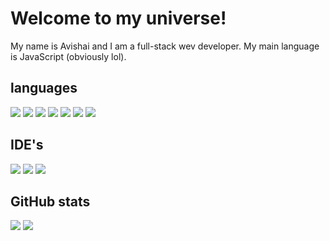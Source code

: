 
# Welcome to my universe!
My name is Avishai and I am a full-stack wev developer. My main language is JavaScript (obviously lol).

## languages
![](https://img.shields.io/badge/Code-JavaScript-informational?style=for-the-badge&logo=javascript&logoColor=white&color=F7E018)
![](https://img.shields.io/badge/Code-go-informational?style=for-the-badge&logo=go&logoColor=white&color=71C3D4)
![](https://img.shields.io/badge/Code-python-informational?style=for-the-badge&logo=python&logoColor=white&color=336D9A)
![](https://img.shields.io/badge/Code-nodejs-informational?style=for-the-badge&logo=node.js&logoColor=white&color=23B45D)
![](https://img.shields.io/badge/Code-html-informational?style=for-the-badge&logo=html&logoColor=white&color=D84924)
![](https://img.shields.io/badge/Code-css-informational?style=for-the-badge&logo=css&logoColor=white&color=006AB1)
![](https://img.shields.io/badge/Code-java-informational?style=for-the-badge&logo=java&logoColor=white&color=E11E23)

## IDE's
![](https://img.shields.io/badge/IDE-vscode-informational?style=for-the-badge&logo=visual-studio-code&logoColor=white)
![](https://img.shields.io/badge/IDE-pycharm-informational?style=for-the-badge&logo=pycharm&logoColor=white&color=20CD86)
![](https://img.shields.io/badge/IDE-intellij-informational?style=for-the-badge&logo=intellij-IDEA&logoColor=white&color=E33464)

## GitHub stats
![](https://github-readme-stats.vercel.app/api?username=avishaiDV&show_icons=true&theme=vue-dark)
![](https://github-readme-stats.vercel.app/api/top-langs/?username=avishaiDV&layout=compact&langs_count=8&theme=vue-dark)
